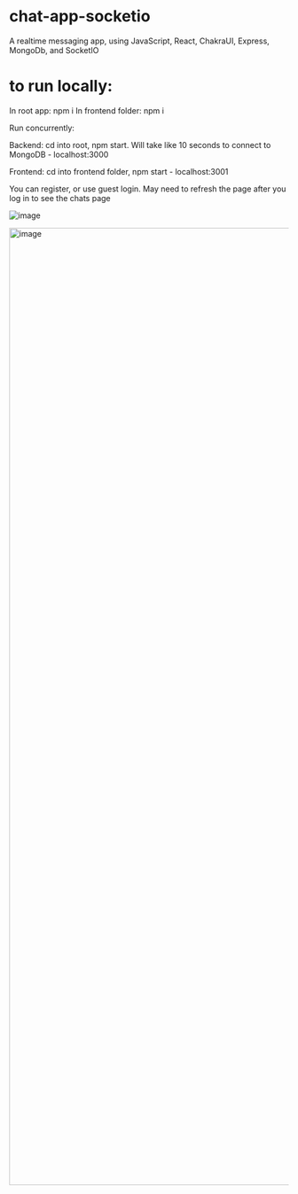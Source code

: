 # chat-app-socketio
 A realtime messaging app, using JavaScript, React, ChakraUI, Express, MongoDb, and SocketIO
 
# to run locally:
In root app: npm i
In frontend folder: npm i 

Run concurrently:

Backend:
cd into root, npm start. Will take like 10 seconds to connect to MongoDB - localhost:3000

Frontend:
cd into frontend folder, npm start - localhost:3001

You can register, or use guest login. May need to refresh the page after you log in to see the chats page

![image](https://user-images.githubusercontent.com/60009709/206949323-7b133114-ec39-4b53-bf46-e2bae4ec2233.png)

<img width="1728" alt="image" src="https://user-images.githubusercontent.com/60009709/207122429-085bd199-9d4f-4511-a477-ada778309ed0.png">
